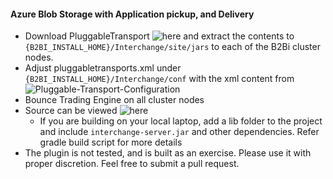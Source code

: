 #### Azure Blob Storage with Application pickup, and Delivery
* Download PluggableTransport ![here](distributions) and extract the contents to ```{B2BI_INSTALL_HOME}/Interchange/site/jars``` to each of the B2Bi cluster nodes.
* Adjust pluggabletransports.xml under ```{B2BI_INSTALL_HOME}/Interchange/conf``` with the xml content from ![Pluggable-Transport-Configuration](b2b-azure-plugin/distributions/pluggabletransports.xml.part)
* Bounce Trading Engine on all cluster nodes
* Source can be viewed ![here](b2b-azure-plugin) 
  * If you are building on your local laptop, add a lib folder to the project and include ```interchange-server.jar``` and other dependencies. Refer gradle build script for more details
* The plugin is not tested, and is built as an exercise. Please use it with proper discretion. Feel free to submit a pull request.
